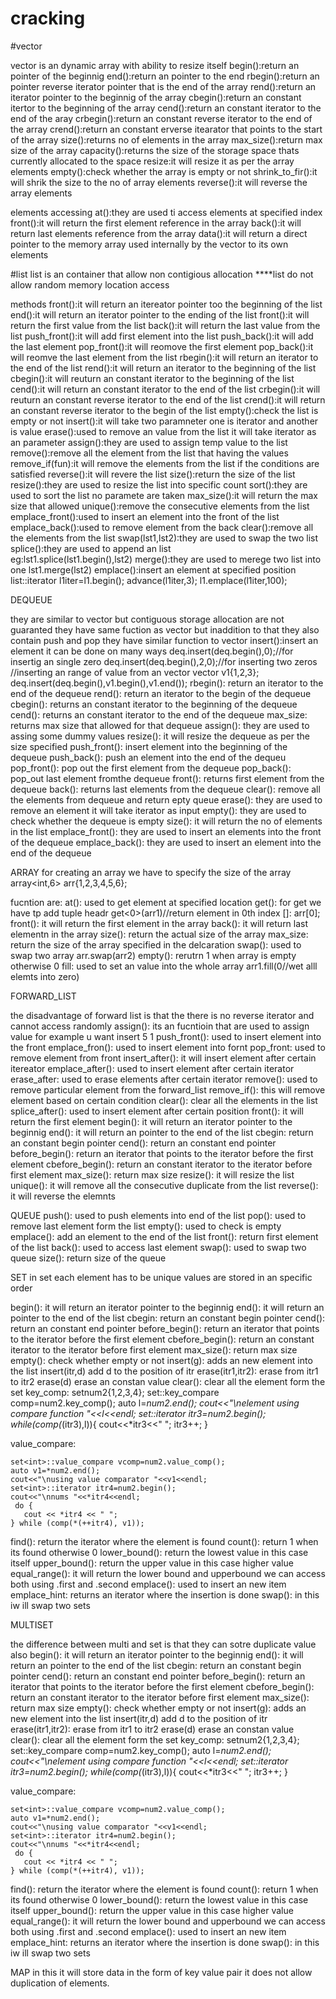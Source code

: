 # cracking
#vector

vector is an dynamic array with ability to resize itself
begin():return an pointer of the beginnig
end():return an pointer to the end
rbegin():return an pointer reverse iterator pointer that is the end of the array
rend():return an iterator pointer to the beginnig of the array
cbegin():return an constant itertor to the beginning of the array
cend():return an constant iterator to the end of the aray
crbegin():return an constant reverse iterator to the end of the array
crend():return an constant erverse itearator that points to the start of the array
size():returns no of elements in the array
max_size():return max size of the array
capacity():returns the size of the storage space thats currently allocated to the space
resize:it will resize it as per the array elements
empty():check whether the array is empty or not
shrink_to_fir():it will shrik the size to the no of array elements
reverse():it will reverse the array elements

elements accessing
at():they are used ti access elements at specified index
front():it will return the first element reference in the array
back():it will return last elements reference from the array
data():it will return a direct pointer to the memory array used internally by the vector to its own elements


#list 
list is an container that allow non contigious allocation 
****list do not allow random memory location access

methods
front():it will return an itereator pointer too the beginning of the list
end():it will return an iterator pointer to the ending of the list
front():it will return the first value from the list
back():it will return the last value from the list
push_front():it will add first element into the list
push_back():it will add the last element
pop_front():it will reomove the first element
pop_back():it will reomve the last element from the list
rbegin():it will return an iterator to the end of the list
rend():it will return an iterator to the beginning of the list
cbegin():it will reuturn an constant iterator to the beginning of the list
cend():it will return an constant iterator to the end of the list
crbegin():it will reuturn an constant reverse iterator to the end of the list
crend():it will return an constant reverse iterator to the begin of the list
empty():check the list is empty or not
insert():it will take two paramneter one is iterator and another is value
erase():used to remove an value from the list it will take iterator as an parameter
assign():they are used to assign temp value to the list
remove():remove all the element from the list that having the values
remove_if(fun):it will remove the elements from the list if the conditions are satisfied
reverse():it will revere the list
size():return the size of the list
resize():they are used to resize the list into specific count
sort():they are used to sort the list no paramete are taken
max_size():it will return the max size that allowed
unique():remove the consecutive elements from the list
emplace_front():used to insert an element into the front of the list
emplace_back():used to remove element from the back
clear():remove all the elements from the list
swap(lst1,lst2):they are used to swap the two list
splice():they are used to append an list    
        eg:lst1.splice(lst1.begin(),lst2)
merge():they are used to merege two list into one
        lst1.merge(lst2)
emplace():insert an element at specified position
    list<int>::iterator l1iter=l1.begin();
    advance(l1iter,3);
    l1.emplace(l1iter,100);


DEQUEUE

they are similar to vector but contiguous storage allocation are not guaranted
they have same fuction as vector but inaddition to that they also contain push and pop
they have similar function to vector
insert():insert an element 
    it can be done on many ways
        deq.insert(deq.begin(),0);//for insertig an single zero
        deq.insert(deq.begin(),2,0);//for inserting two zeros
         //inserting an range of value from an vector
         vector<int> v1{1,2,3};
        deq.insert(deq.begin(),v1.begin(),v1.end());
rbegin():
    return an iterator to the end of the dequeue
rend():
    return an iterator to the begin of the dequeue
cbegin():
    returns an constant iterator to the beginning of the dequeue
cend():
    returns an constant iterator to the end of the dequeue
max_size:
    returns max size that allowed for that dequeue
assign():
    they are used to assing some dummy values
resize():
    it will resize the dequeue as per the size specified
push_front():
    insert element into the beginning of the dequeue
push_back():
    push an element into the end of the dequeu
pop_front():
    pop out the first element from the dequeue
pop_back():
    pop_out last element fromthe dequeue
front():
    returns first element from the dequeue
back():
    returns last elements from  the dequeue
clear():
    remove all the elements from dequeue and return epty queue
erase():
    they are used to remove an element it will take iterator as input
empty():
    they are used to check whether the dequeue is empty
size():
    it will return the no of elements in the list
emplace_front():
    they are used to insert an elements into the front of the dequeue
emplace_back():
    they are used to insert an element into the end of the dequeue
    


ARRAY
for creating an array we have to specify the size of the array
    array<int,6> arr{1,2,3,4,5,6};

fucntion are:
at():
    used to get element at specified location
get():
    for get we have tp add tuple headr
    get<0>(arr1)//return element in 0th index
[]: arr[0];
front():
    it will return the first element in the array
back():
    it will return last elementn in the array
size():
    return the actual size of the array
max_size:
    return the size of the array specified in the delcaration
swap():
    used to swap two array
    arr.swap(arr2)
empty():
    rerutrn 1 when array is empty otherwise 0
fill: 
    used to set an value into the whole array
    arr1.fill(0//wet alll elemts into zero)


FORWARD_LIST

the disadvantage of forward list is that the there is no reverse iterator
and cannot access randomly
assign():
    its an fucntioin that are used to assign value for example u want insert 5 1
 push_front():
    used to insert element into the front
emplace_fron():
    used to insert element into fornt
pop_front:
    used to remove element from front
insert_after():
    it will insert element after certain itereator
emplace_after():
    used to insert element after certain iterator
erase_after:
    used to erase elements after certain iterator
remove():
    used to remove particular element from the forward_list
remove_if():
    this will remove element based on certain condition
clear():
    clear all the elements in the list
splice_after():
    used to insert element after certain position
front():
    it will return the first element
begin():
    it will return an iterator pointer to the beginnig
end():
    it will return an pointer to the end of the list
cbegin:
    return an constant begin pointer
cend():
    return an constant end pointer
before_begin():
    return an iterator that points to the iterator before the first element
cbefore_begin():
    return an constant iterator to the iterator before first element
max_size():
    return max size
resize():
    it will resize the list
unique():
    it will remove  all the consecutive duplicate from the list
reverse():
    it will reverse  the elemnts

QUEUE
push():
    used to push elements into end of the list
pop():
    used to remove last element form the list
empty():
    used to check is empty
emplace():
    add an element to the end of the list
front():
    return first element of the list
back():
    used to access last element
swap():
    used to swap two queue
size():
    return size of the queue


SET
in set each element has to be unique
values are stored in an specific order

begin():
    it will return an iterator pointer to the beginnig
end():
    it will return an pointer to the end of the list
cbegin:
    return an constant begin pointer
cend():
    return an constant end pointer
before_begin():
    return an iterator that points to the iterator before the first element
cbefore_begin():
    return an constant iterator to the iterator before first element
max_size():
    return max size
empty():
    check whether empty or not
insert(g):
    adds an new element into the list
insert(itr,d)
    add d to the position of itr
erase(itr1,itr2):
    erase from itr1 to itr2
erase(d)
    erase an constan value
clear():
    clear all the element form the set
key_comp:
    set<int>num2{1,2,3,4};
    set<int>::key_compare comp=num2.key_comp();
    auto l=*num2.end();
    cout<<"\nelement using compare function "<<l<<endl;
    set<int>::iterator itr3=num2.begin();
    while(comp(*(itr3),l)){
        cout<<*itr3<<" ";
        itr3++;
    }
    
value_compare:
        
    set<int>::value_compare vcomp=num2.value_comp();
    auto v1=*num2.end();
    cout<<"\nusing value comparator "<<v1<<endl;
    set<int>::iterator itr4=num2.begin();
    cout<<"\nnums "<<*itr4<<endl;
     do {
       cout << *itr4 << " ";
    } while (comp(*(++itr4), v1));
find():
    return the iterator where the element is found
count():
    return 1 when its found otherwise 0
lower_bound():
    return the lowest value in this case itself
upper_bound():
    return the upper value in this case higher value
equal_range():
    it will return the lower bound and upperbound
    we can access both using .first and .second
emplace():
    used to insert an new item
emplace_hint:
    returns an iterator where the insertion is done
swap(): 
    in this iw ill swap two sets


MULTISET

the difference between multi and set is that they can sotre duplicate value also
begin():
    it will return an iterator pointer to the beginnig
end():
    it will return an pointer to the end of the list
cbegin:
    return an constant begin pointer
cend():
    return an constant end pointer
before_begin():
    return an iterator that points to the iterator before the first element
cbefore_begin():
    return an constant iterator to the iterator before first element
max_size():
    return max size
empty():
    check whether empty or not
insert(g):
    adds an new element into the list
insert(itr,d)
    add d to the position of itr
erase(itr1,itr2):
    erase from itr1 to itr2
erase(d)
    erase an constan value
clear():
    clear all the element form the set
key_comp:
    set<int>num2{1,2,3,4};
    set<int>::key_compare comp=num2.key_comp();
    auto l=*num2.end();
    cout<<"\nelement using compare function "<<l<<endl;
    set<int>::iterator itr3=num2.begin();
    while(comp(*(itr3),l)){
        cout<<*itr3<<" ";
        itr3++;
    }
    
value_compare:
        
    set<int>::value_compare vcomp=num2.value_comp();
    auto v1=*num2.end();
    cout<<"\nusing value comparator "<<v1<<endl;
    set<int>::iterator itr4=num2.begin();
    cout<<"\nnums "<<*itr4<<endl;
     do {
       cout << *itr4 << " ";
    } while (comp(*(++itr4), v1));
find():
    return the iterator where the element is found
count():
    return 1 when its found otherwise 0
lower_bound():
    return the lowest value in this case itself
upper_bound():
    return the upper value in this case higher value
equal_range():
    it will return the lower bound and upperbound
    we can access both using .first and .second
emplace():
    used to insert an new item
emplace_hint:
    returns an iterator where the insertion is done
swap(): 
    in this iw ill swap two sets

MAP
    in this it will store data in the form of key value pair
    it does not allow duplication of elements.

    